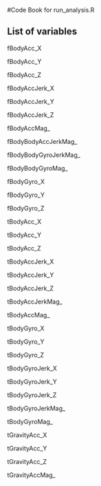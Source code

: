 #Code Book for run_analysis.R

## List of variables
fBodyAcc_X

fBodyAcc_Y

fBodyAcc_Z

fBodyAccJerk_X

fBodyAccJerk_Y

fBodyAccJerk_Z

fBodyAccMag_

fBodyBodyAccJerkMag_

fBodyBodyGyroJerkMag_

fBodyBodyGyroMag_

fBodyGyro_X

fBodyGyro_Y

fBodyGyro_Z

tBodyAcc_X

tBodyAcc_Y

tBodyAcc_Z

tBodyAccJerk_X

tBodyAccJerk_Y

tBodyAccJerk_Z

tBodyAccJerkMag_

tBodyAccMag_

tBodyGyro_X

tBodyGyro_Y

tBodyGyro_Z

tBodyGyroJerk_X

tBodyGyroJerk_Y

tBodyGyroJerk_Z

tBodyGyroJerkMag_

tBodyGyroMag_

tGravityAcc_X

tGravityAcc_Y

tGravityAcc_Z

tGravityAccMag_

